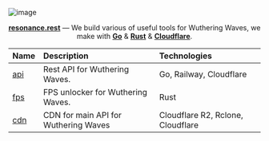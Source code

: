 ![image](https://files.catbox.moe/vmmzkk.png)

<div align="center">

[**resonance.rest**](https://resonance.rest) — We build various of useful tools for Wuthering Waves, we make with [**Go**](https://go.dev/) & [**Rust**](https://www.rust-lang.org/) & [**Cloudflare**](https://www.cloudflare.com/).

| Name                          | Description                                | Technologies                           | 
| :---------------------------- | :----------------------------------------- | :--------------------------------------| 
| [api]                         | Rest API for Wuthering Waves.              | Go, Railway, Cloudflare                | 
| [fps]                         | FPS unlocker for Wuthering Waves.          | Rust                                   | 
| [cdn]                         | CDN for main API for Wuthering Waves       | Cloudflare R2, Rclone, Cloudflare      |    

</div>       


[api]: https://github.com/resonance-rest/api
[fps]: https://github.com/resonance-rest/fps
[cdn]: https://github.com/resonance-rest/cdn
